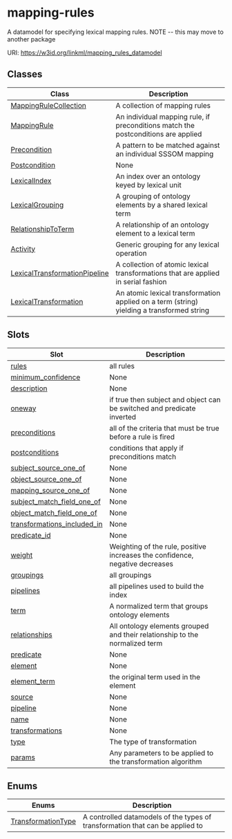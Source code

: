 # mapping-rules

A datamodel for specifying lexical mapping rules. NOTE -- this may move to another package

URI: https://w3id.org/linkml/mapping_rules_datamodel

## Classes

| Class | Description |
| --- | --- |
| [MappingRuleCollection](MappingRuleCollection.md) | A collection of mapping rules | 
| [MappingRule](MappingRule.md) | An individual mapping rule, if preconditions match the postconditions are applied | 
| [Precondition](Precondition.md) | A pattern to be matched against an individual SSSOM mapping | 
| [Postcondition](Postcondition.md) | None | 
| [LexicalIndex](LexicalIndex.md) | An index over an ontology keyed by lexical unit | 
| [LexicalGrouping](LexicalGrouping.md) | A grouping of ontology elements by a shared lexical term | 
| [RelationshipToTerm](RelationshipToTerm.md) | A relationship of an ontology element to a lexical term | 
| [Activity](Activity.md) | Generic grouping for any lexical operation | 
| [LexicalTransformationPipeline](LexicalTransformationPipeline.md) | A collection of atomic lexical transformations that are applied in serial fashion | 
| [LexicalTransformation](LexicalTransformation.md) | An atomic lexical transformation applied on a term (string) yielding a transformed string | 


## Slots

| Slot | Description |
| --- | --- |
| [rules](rules.md) | all rules | 
| [minimum_confidence](minimum_confidence.md) | None | 
| [description](description.md) | None | 
| [oneway](oneway.md) | if true then subject and object can be switched and predicate inverted | 
| [preconditions](preconditions.md) | all of the criteria that must be true before a rule is fired | 
| [postconditions](postconditions.md) | conditions that apply if preconditions match | 
| [subject_source_one_of](subject_source_one_of.md) | None | 
| [object_source_one_of](object_source_one_of.md) | None | 
| [mapping_source_one_of](mapping_source_one_of.md) | None | 
| [subject_match_field_one_of](subject_match_field_one_of.md) | None | 
| [object_match_field_one_of](object_match_field_one_of.md) | None | 
| [transformations_included_in](transformations_included_in.md) | None | 
| [predicate_id](predicate_id.md) | None | 
| [weight](weight.md) | Weighting of the rule, positive increases the confidence, negative decreases | 
| [groupings](groupings.md) | all groupings | 
| [pipelines](pipelines.md) | all pipelines used to build the index | 
| [term](term.md) | A normalized term that groups ontology elements | 
| [relationships](relationships.md) | All ontology elements grouped and their relationship to the normalized term | 
| [predicate](predicate.md) | None | 
| [element](element.md) | None | 
| [element_term](element_term.md) | the original term used in the element | 
| [source](source.md) | None | 
| [pipeline](pipeline.md) | None | 
| [name](name.md) | None | 
| [transformations](transformations.md) | None | 
| [type](type.md) | The type of transformation | 
| [params](params.md) | Any parameters to be applied to the transformation algorithm | 


## Enums

| Enums | Description |
| --- | --- |
| [TransformationType](TransformationType.md) | A controlled datamodels of the types of transformation that can be applied to | 

